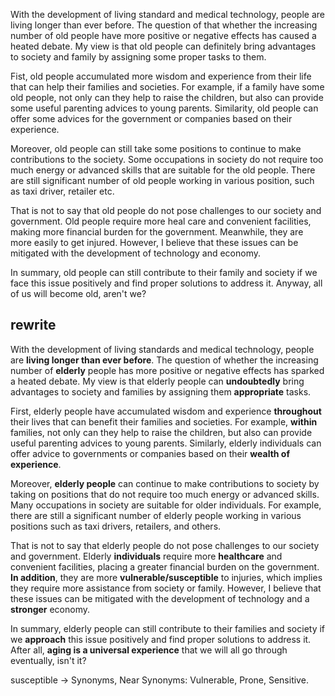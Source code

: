 With the development of living standard and medical technology, people are living longer than ever before. The question of that whether the increasing number of old people have more positive or negative effects has caused a heated debate. My view is that old people can definitely bring advantages to society and family by assigning some proper tasks to them.

Fist, old people accumulated more wisdom and experience from their life that can help their families and societies. For example, if a family have some old people, not only can they help to raise the children, but also can provide some useful parenting advices to young parents. Similarity, old people can offer some advices for the government or companies based on their experience.

Moreover, old people can still take some positions to continue to make contributions to the society. Some occupations in society do not require too much energy or advanced skills that are suitable for the old people. There are still significant number of old people working in various position, such as taxi driver, retailer etc.

That is not to say that old people do not pose challenges to our society and government. Old people require more heal care and convenient facilities, making more financial burden for the government. Meanwhile, they are more easily to get injured. However, I believe that these issues can be mitigated with the development of technology and economy.

In summary, old people can still contribute to their family and society if we face this issue positively and find proper solutions to address it. Anyway, all of us will become old, aren't we?

## rewrite

With the development of living standards and medical technology, people are **living longer than ever before**. The question of whether the increasing number of **elderly** people has more positive or negative effects has sparked a heated debate. My view is that elderly people can **undoubtedly** bring advantages to society and families by assigning them **appropriate** tasks.

First, elderly people have accumulated wisdom and experience **throughout** their lives that can benefit their families and societies. For example, **within** families, not only can they help to raise the children, but also can provide useful parenting advices to young parents. Similarly, elderly individuals can offer advice to governments or companies based on their **wealth of experience**.

Moreover, **elderly people** can continue to make contributions to society by taking on positions that do not require too much energy or advanced skills. Many occupations in society are suitable for older individuals. For example, there are still a significant number of elderly people working in various positions such as taxi drivers, retailers, and others.

That is not to say that elderly people do not pose challenges to our society and government. Elderly **individuals** require more **healthcare** and convenient facilities, placing a greater financial burden on the government. **In addition**, they are more **vulnerable/susceptible** to injuries, which implies they require more assistance from society or family. However, I believe that these issues can be mitigated with the development of technology and a **stronger** economy.

In summary, elderly people can still contribute to their families and society if we **approach** this issue positively and find proper solutions to address it. After all, **aging is a universal experience** that we will all go through eventually, isn't it?

susceptible -> Synonyms, Near Synonyms: Vulnerable, Prone, Sensitive.
